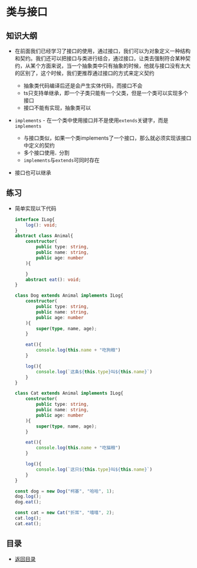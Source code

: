 # 类与接口

## 知识大纲

* 在前面我们已经学习了接口的使用，通过接口，我们可以为对象定义一种结构和契约。我们还可以把接口与类进行结合，通过接口，让类去强制符合某种契约，从某个方面来说，当一个抽象类中只有抽象的时候，他就与接口没有太大的区别了，这个时候，我们更推荐通过接口的方式来定义契约
    * 抽象类代码编译后还是会产生实体代码，而接口不会
    * ts只支持单继承，即一个子类只能有一个父类，但是一个类可以实现多个接口
    * 接口不能有实现，抽象类可以

* `implements` - 在一个类中使用接口并不是使用`extends`关键字，而是`implements`  
    * 与接口类似，如果一个类implements了一个接口，那么就必须实现该接口中定义的契约
    * 多个接口使用`，`分割
    * `implements`与`extends`可同时存在 

* 接口也可以继承    
            

## 练习

* 简单实现以下代码
    ```ts
    interface ILog{
        log(): void;
    }
    abstract class Animal{
        constructor(
            public type: string,
            public name: string,
            public age: number
        ){

        }
        abstract eat(): void;
    }

    class Dog extends Animal implements ILog{
        constructor(
            public type: string,
            public name: string,
            public age: number
        ){
            super(type, name, age);
        }

        eat(){
            console.log(this.name + "吃狗粮")
        }

        log(){
            console.log(`这条${this.type}叫${this.name}`)
        }
    }

    class Cat extends Animal implements ILog{
        constructor(
            public type: string,
            public name: string,
            public age: number
        ){
            super(type, name, age);
        }

        eat(){
            console.log(this.name + "吃猫粮")
        }

        log(){
            console.log(`这只${this.type}叫${this.name}`)
        }
    }

    const dog = new Dog("柯基", "哈哈", 1);
    dog.log();
    dog.eat();

    const cat = new Cat("折耳", "嘻嘻", 2);
    cat.log();
    cat.eat();    
    ```

## 目录

* [返回目录](../../README.md)
